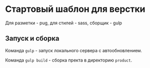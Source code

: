 # Стартовый шаблон для верстки
Для разметки - pug, для стилей - sass, сборщик - gulp

## Запуск и сборка
Команда `gulp` - запуск локального сервера с автообновлением.

Команда `gulp build` - сборка пректа в директорию `product`.

